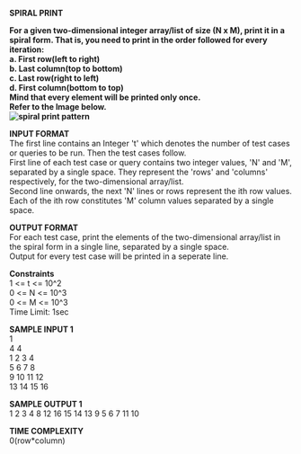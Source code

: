 **SPIRAL PRINT**

**For a given two-dimensional integer array/list of size (N x M), print it in a spiral form. That is, you need to print in the order followed for every iteration:\
a. First row(left to right)\
b. Last column(top to bottom)\
c. Last row(right to left)\
d. First column(bottom to top)\
Mind that every element will be printed only once.\
Refer to the Image below.\
![spiral print pattern](/assets/images/spiral_print.jpeg)**

**INPUT FORMAT**\
The first line contains an Integer 't' which denotes the number of test cases or queries to be run. Then the test cases follow.\
First line of each test case or query contains two integer values, 'N' and 'M', separated by a single space. They represent the 'rows' and 'columns' respectively, for the two-dimensional array/list.\
Second line onwards, the next 'N' lines or rows represent the ith row values.\
Each of the ith row constitutes 'M' column values separated by a single space.

**OUTPUT FORMAT**\
For each test case, print the elements of the two-dimensional array/list in the spiral form in a single line, separated by a single space.\
Output for every test case will be printed in a seperate line.

**Constraints**\
1 <= t <= 10^2\
0 <= N <= 10^3\
0 <= M <= 10^3\
Time Limit: 1sec

**SAMPLE INPUT 1**\
1 \
4 4 \
1 2 3 4 \
5 6 7 8 \
9 10 11 12 \
13 14 15 16

**SAMPLE OUTPUT 1**\
1 2 3 4 8 12 16 15 14 13 9 5 6 7 11 10 

**TIME COMPLEXITY**\
0(row*column)
